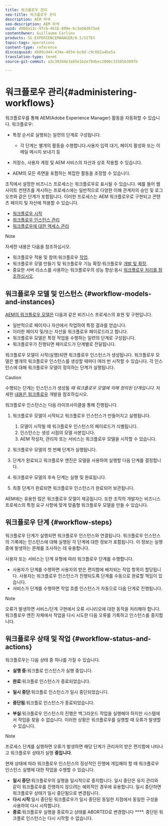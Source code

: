```yaml
---
title: 워크플로우 관리
seo-title: 워크플로우 관리
description: AEM 파섹
seo-description: AEM 파섹
uuid: d000a13c-97cb-4b1b-809e-6c3eb0d675e8
contentOwner: Guillaume Carlino
products: SG_EXPERIENCEMANAGER/6.5/SITES
topic-tags: operations
content-type: reference
discoiquuid: 4b09cd44-434e-4834-bc0d-c9c082a4ba5a
translation-type: tm+mt
source-git-commit: a3c303d4e3a85e1b2e794bec2006c335056309fb

---
```



# 워크플로우 관리{#administering-workflows}

워크플로우를 통해 AEM(Adobe Experience Manager) 활동을 자동화할 수 있습니다. 워크플로우:

* 특정 순서로 실행되는 일련의 단계로 구성됩니다.

   * 각 단계는 별개의 활동을 수행합니다.사용자 입력 대기, 페이지 활성화 또는 이메일 메시지 보내기 등

* 저장소, 사용자 계정 및 AEM 서비스의 자산과 상호 작용할 수 있습니다.
* AEM의 모든 측면을 포함하는 복잡한 활동을 조정할 수 있습니다.

조직에서 설정한 비즈니스 프로세스는 워크플로우로 표시될 수 있습니다. 예를 들어 웹 사이트 컨텐츠를 게시하는 프로세스에는 일반적으로 다양한 이해 관계자의 승인 및 로그오프와 같은 단계가 포함됩니다. 이러한 프로세스는 AEM 워크플로우로 구현되고 콘텐츠 페이지 및 자산에 적용할 수 있습니다.

* [워크플로우 시작](/help/sites-administering/workflows-starting.md)
* [워크플로우 인스턴스 관리](/help/sites-administering/workflows-administering.md)
* [워크플로우에 대한 액세스 관리](/help/sites-administering/workflows-managing.md)

>[!NOTE]
>
>자세한 내용은 다음을 참조하십시오.
>
>* 워크플로우 적용 및 참여:워크플로우 [작업](/help/sites-authoring/workflows.md).
>* 워크플로우 모델 만들기 및 워크플로우 기능 확장:워크플로우 [개발 및 확장](/help/sites-developing/workflows.md).
>* 중요한 서버 리소스를 사용하는 워크플로우의 성능 향상:동시 [워크플로우 처리를 참조하십시오](/help/sites-deploying/configuring-performance.md#concurrent-workflow-processing).
>



## 워크플로우 모델 및 인스턴스 {#workflow-models-and-instances}

[AEM의 워크플로우 모델은](/help/sites-developing/workflows.md#model) 다음과 같은 비즈니스 프로세스의 표현 및 구현입니다.

* 일반적으로 페이지나 자산에서 작업하여 특정 결과를 얻습니다.
* 이러한 페이지 및/또는 자산을 워크플로우 페이로드라고 합니다.
* 워크플로우 모델은 특정 작업을 수행하는 일련의 단계로 구성됩니다.
* 워크플로우가 진행되면 페이로드가 단계별로 전달됩니다.

워크플로우 모델이 시작(실행)되면 워크플로우 인스턴스가 생성됩니다. 워크플로우 모델은 별개의 워크플로우 인스턴스를 생성할 때마다 여러 번 시작할 수 있습니다. 각 인스턴스에 대해 워크플로우 모델이 정의하는 단계가 실행됩니다.

>[!CAUTION]
>
>수행되는 단계는 인스턴스가 생성될 *때 워크플로우 모델에 의해 정의된 단계입니다*. 자세한 [내용은 워크플로우](/help/sites-developing/workflows.md#model) 개발을 참조하십시오.

워크플로우 인스턴스는 다음 라이프사이클을 통해 진행됩니다.

1. 워크플로우 모델이 시작되고 워크플로우 인스턴스가 만들어지고 실행됩니다.

   1. 모델이 시작될 때 워크플로우 인스턴스의 페이로드가 식별됩니다.
   1. 인스턴스는 생성 시점의 모델 사본입니다.
   1. AEM 작성자, 관리자 또는 서비스는 워크플로우 모델을 시작할 수 있습니다.

1. 워크플로우 모델의 첫 번째 단계가 실행됩니다.
1. 단계가 완료되고 워크플로우 엔진은 모델을 사용하여 실행할 다음 단계를 결정합니다.
1. 워크플로우 모델의 후속 단계는 실행 및 완료됩니다.
1. 최종 단계가 완료되면 워크플로우 인스턴스가 완료되어 보관됩니다.

AEM에는 유용한 많은 워크플로우 모델이 제공됩니다. 또한 조직의 개발자는 비즈니스 프로세스의 특정 요구 사항에 맞게 맞춤형 워크플로우 모델을 만들 수 있습니다.

## 워크플로우 단계 {#workflow-steps}

워크플로우 단계가 실행되면 워크플로우 인스턴스와 연결됩니다. 워크플로우 인스턴스의 기록에는 인스턴스에 대해 실행된 각 단계에 대한 정보가 포함됩니다. 이 정보는 실행 중에 발생하는 문제를 조사하는 데 유용합니다.

사용자 또는 서비스는 단계 유형에 따라 워크플로우 단계를 수행합니다.

* 사용자가 단계를 수행하면 사용자의 받은 편지함에 배치되는 작업 항목이 할당됩니다. 사용자는 워크플로우 인스턴스가 진행되도록 단계를 수동으로 완료할 책임이 있습니다.
* 서비스가 단계를 수행하면 작업 흐름 인스턴스가 자동으로 다음 단계로 진행됩니다.

>[!NOTE]
>
>오류가 발생하면 서비스/단계 구현에서 오류 시나리오에 대한 동작을 처리해야 합니다. 워크플로우 엔진 자체에서 작업을 다시 시도한 다음 오류를 기록하고 인스턴스를 중지합니다.

## 워크플로우 상태 및 작업 {#workflow-status-and-actions}

워크플로우는 다음 상태 중 하나를 가질 수 있습니다.

* **실행 중**:워크플로 인스턴스가 실행 중입니다.
* **완료**:워크플로 인스턴스가 종료되었습니다.

* **일시 중단**:워크플로 인스턴스가 일시 중단되었습니다.
* **중단됨**:워크플로 인스턴스가 종료되었습니다.
* **부실**:워크플로우 인스턴스의 진행은 백그라운드 작업을 실행해야 하지만 시스템에서 작업을 찾을 수 없습니다. 이러한 상황은 워크플로우를 실행할 때 오류가 발생할 수 있습니다.

>[!NOTE]
>
>프로세스 단계를 실행하면 오류가 발생하면 해당 단계가 관리자의 받은 편지함에 나타나고 워크플로우 상태가 실행 **중입니다**.

현재 상태에 따라 워크플로우 인스턴스의 정상적인 진행에 개입해야 할 때 워크플로우 인스턴스 실행에 대한 작업을 수행할 수 있습니다.

* **일시 중단**:워크플로우의 실행을 일시적으로 중지합니다. 일시 중단은 유지 관리와 같이 워크플로우를 진행하지 않으려는 예외적인 경우에 유용합니다. 일시 중단하면 워크플로우 상태가 일시 중단됨으로 변경됩니다.
* **다시 시작**:일시 중단된 워크플로우가 일시 중단된 동일한 지점에서 동일한 구성을 사용하여 다시 시작합니다.
* **종료**:워크플로우 실행을 종료하고 상태를 ABORTED로 변경합니다 ****. 중단된 워크플로 인스턴스는 다시 시작할 수 없습니다.

